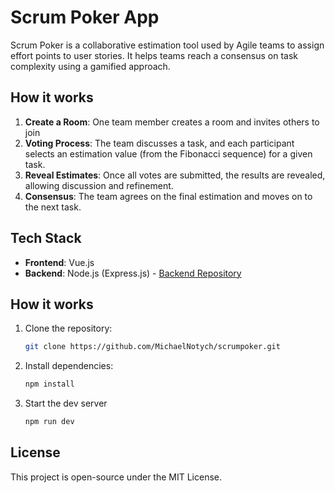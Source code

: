 # Scrum Poker App

Scrum Poker is a collaborative estimation tool used by Agile teams to assign effort points to user stories. It helps teams reach a consensus on task complexity using a gamified approach.

## How it works
1. **Create a Room**: One team member creates a room and invites others to join
2. **Voting Process**: The team discusses a task, and each participant selects an estimation value (from the Fibonacci sequence) for a given task.
3. **Reveal Estimates**: Once all votes are submitted, the results are revealed, allowing discussion and refinement.
4. **Consensus**: The team agrees on the final estimation and moves on to the next task.

## Tech Stack
- **Frontend**: Vue.js
- **Backend**: Node.js (Express.js) - [Backend Repository](https://github.com/MichaelNotych/scrumpoker-server)

## How it works
1. Clone the repository:
	```sh
	git clone https://github.com/MichaelNotych/scrumpoker.git
	```
2. Install dependencies:
	```sh
	npm install
	```
3. Start the dev server
	```sh
	npm run dev
	```

## License
This project is open-source under the MIT License.